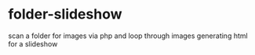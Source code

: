 folder-slideshow
================

scan a folder for images via php and loop through images generating html for a slideshow